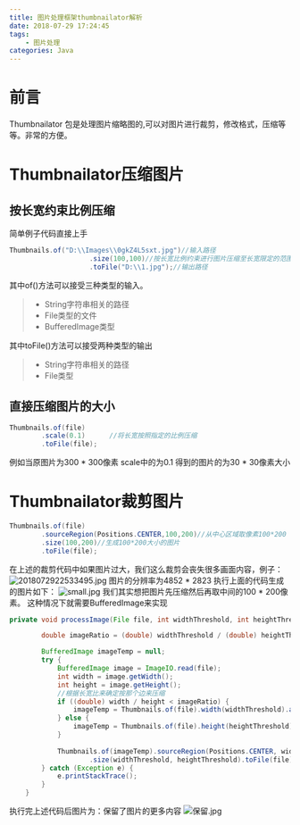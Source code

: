 ```yaml
---
title: 图片处理框架thumbnailator解析
date: 2018-07-29 17:24:45
tags:
	- 图片处理
categories: Java
---
```


# 前言
Thumbnailator 包是处理图片缩略图的,可以对图片进行裁剪，修改格式，压缩等等。非常的方便。
<!-- more -->
# Thumbnailator压缩图片
## 按长宽约束比例压缩
简单例子代码直接上手
```java
Thumbnails.of("D:\\Images\\0gkZ4L5sxt.jpg")//输入路径
                    .size(100,100)//按长宽比例约束进行图片压缩至长宽限定的范围内
                    .toFile("D:\\1.jpg");//输出路径
```
其中of()方法可以接受三种类型的输入。
>* String字符串相关的路径
>* File类型的文件
>* BufferedImage类型

其中toFile()方法可以接受两种类型的输出
>* String字符串相关的路径
>* File类型


## 直接压缩图片的大小

```java
Thumbnails.of(file)
		.scale(0.1)      //将长宽按照指定的比例压缩
		.toFile(file);
```
例如当原图片为300 * 300像素
scale中的为0.1
得到的图片的为30 * 30像素大小


# Thumbnailator裁剪图片

```java
Thumbnails.of(file)
		.sourceRegion(Positions.CENTER,100,200)//从中心区域取像素100*200
		.size(100,200)//生成100*200大小的图片
		.toFile(file);
```
在上述的裁剪代码中如果图片过大，我们这么裁剪会丧失很多画面内容，例子：
![2018072922533495.jpg][1]
图片的分辨率为4852 * 2823
执行上面的代码生成的图片如下：
![small.jpg][2]
我们其实想把图片先压缩然后再取中间的100 * 200像素。
这种情况下就需要BufferedImage来实现
```java
private void processImage(File file, int widthThreshold, int heightThreshold) {

        double imageRatio = (double) widthThreshold / (double) heightThreshold;

        BufferedImage imageTemp = null;
        try {
            BufferedImage image = ImageIO.read(file);
            int width = image.getWidth();
            int height = image.getHeight();
            //根据长宽比来确定按那个边来压缩
            if ((double) width / height < imageRatio) {
                imageTemp = Thumbnails.of(file).width(widthThreshold).asBufferedImage();
            } else {
                imageTemp = Thumbnails.of(file).height(heightThreshold).asBufferedImage();
            }
            
            Thumbnails.of(imageTemp).sourceRegion(Positions.CENTER, widthThreshold, heightThreshold)
                    .size(widthThreshold, heightThreshold).toFile(file);
        } catch (Exception e) {
            e.printStackTrace();
        }
    }
```
执行完上述代码后图片为：保留了图片的更多内容
![保留.jpg][3]


  [1]: https://upyun.zhanghanlun.com/blog/2020/03/3825459400.jpg
  [2]: https://upyun.zhanghanlun.com/blog/2020/03/2621632345.jpg
  [3]: https://upyun.zhanghanlun.com/blog/2020/03/1960687445.jpg